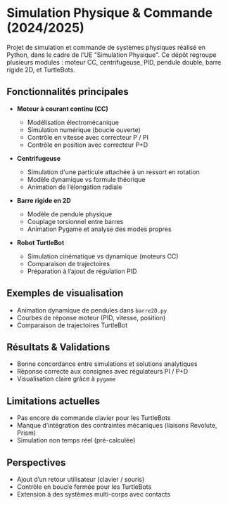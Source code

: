 
# Simulation Physique & Commande (2024/2025)

Projet de simulation et commande de systèmes physiques réalisé en Python, dans le cadre de l'UE "Simulation Physique". Ce dépôt regroupe plusieurs modules : moteur CC, centrifugeuse, PID, pendule double, barre rigide 2D, et TurtleBots.

## Fonctionnalités principales

- **Moteur à courant continu (CC)**
  - Modélisation électromécanique
  - Simulation numérique (boucle ouverte)
  - Contrôle en vitesse avec correcteur P / PI
  - Contrôle en position avec correcteur P+D

- **Centrifugeuse**
  - Simulation d'une particule attachée à un ressort en rotation
  - Modèle dynamique vs formule théorique
  - Animation de l’élongation radiale

- **Barre rigide en 2D**
  - Modèle de pendule physique
  - Couplage torsionnel entre barres
  - Animation Pygame et analyse des modes propres

- **Robot TurtleBot**
  - Simulation cinématique vs dynamique (moteurs CC)
  - Comparaison de trajectoires
  - Préparation à l’ajout de régulation PID

## Exemples de visualisation

- Animation dynamique de pendules dans `barre2D.py`
- Courbes de réponse moteur (PID, vitesse, position)
- Comparaison de trajectoires TurtleBot

## Résultats & Validations

- Bonne concordance entre simulations et solutions analytiques
- Réponse correcte aux consignes avec régulateurs PI / P+D
- Visualisation claire grâce à `pygame`

## Limitations actuelles

- Pas encore de commande clavier pour les TurtleBots
- Manque d’intégration des contraintes mécaniques (liaisons Revolute, Prism)
- Simulation non temps réel (pré-calculée)

## Perspectives

- Ajout d’un retour utilisateur (clavier / souris)
- Contrôle en boucle fermée pour les TurtleBots
- Extension à des systèmes multi-corps avec contacts

